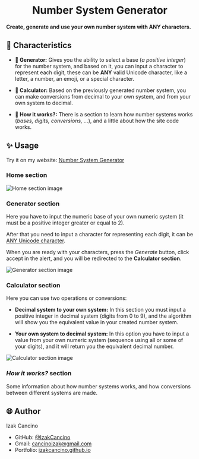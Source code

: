 <h1 align="center">Number System Generator</h1>

**Create, generate and use your own number system with ANY characters.**

## 📌 Characteristics

-   **🧬 Generator:** Gives you the ability to select a base (_a positive integer_) for the number system, and based on it, you can input a character to represent each digit, these can be **ANY** valid Unicode character, like a letter, a number, an emoji, or a special character.

-   **🧮 Calculator:** Based on the previously generated number system, you can make conversions from decimal to your own system, and from your own system to decimal.

-   **🧠 How it works?:** There is a section to learn how number systems works (_bases, digits, conversions, ..._), and a little about how the site code works.

## ✨ Usage

Try it on my website: [Number System Generator](https://izakcancino.github.io/projects/number-system-generator)

### Home section

![Home section image](https://i.imghippo.com/files/hx8sN1712090291.png)

### Generator section

Here you have to input the numeric base of your own numeric system (it must be a positive integer greater or equal to 2).

After that you need to input a character for representing each digit, it can be [ANY Unicode character](https://symbl.cc/en/unicode-table/).

When you are ready with your characters, press the _Generate_ button, click accept in the alert, and you will be redirected to the **Calculator section**.

![Generator section image](https://i.imghippo.com/files/nb6PC1712090326.png)

### Calculator section

Here you can use two operations or conversions:

-   **Decimal system to your own system:** In this section you must input a positive integer in decimal system (digits from 0 to 9), and the algorithm will show you the equivalent value in your created number system.

-   **Your own system to decimal system:** In this option you have to input a value from your own numeric system (sequence using all or some of your digits), and it will return you the equivalent decimal number.

![Calculator section image](https://i.imghippo.com/files/OQp9M1712090343.png)

### _How it works?_ section

Some information about how number systems works, and how conversions between different systems are made.

## 🌐 Author

Izak Cancino

-   GitHub: [@IzakCancino](https://github.com/IzakCancino)
-   Gmail: cancinoizak@gmail.com
-   Portfolio: [izakcancino.github.io](https://izakcancino.github.io)
